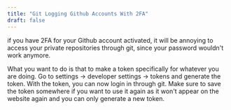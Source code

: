 ```yaml
---
title: "Git Logging Github Accounts With 2FA"
draft: false
---
```


if you have 2FA for your Github account activated, it will be annoying to access your private repositories through git, since your password wouldn't work anymore.


What you want to do is that to make a token specifically for whatever you are doing. 
Go to settings -> developer settings -> tokens and generate the token. With the token, you can now login in through git. 
Make sure to save the token somewhere if you want to use it again as it won't appear on the website again and you can only generate a new token.